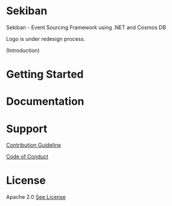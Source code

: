 # Sekiban
Sekiban - Event Sourcing Framework using .NET and Cosmos DB

Logo is under redesign process.

(Introduction)

# Getting Started

# Documentation

# Support

[Contribution Guideline](CONTRIBUTING.md)

[Code of Conduct](CODE_OF_CONDUCT.md)

# License
Apache 2.0
[See License](LICENSE)